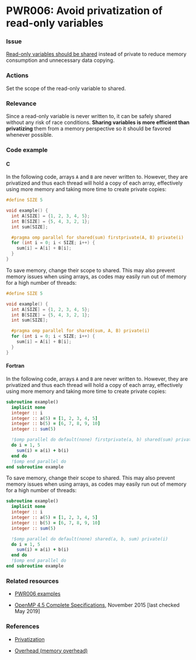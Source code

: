 # PWR006: Avoid privatization of read-only variables

### Issue

[Read-only variables should be shared](../../Glossary/Variable-scoping-in-the-context-of-OpenMP.md)
instead of private to reduce memory consumption and unnecessary data copying.

### Actions

Set the scope of the read-only variable to shared.

### Relevance

Since a read-only variable is never written to, it can be safely shared without
any risk of race conditions. **Sharing variables is more efficient than
privatizing** them from a memory perspective so it should be favored whenever
possible.

### Code example

#### C

In the following code, arrays `A` and `B` are never written to. However, they
are privatized and thus each thread will hold a copy of each array, effectively
using more memory and taking more time to create private copies:

```c
#define SIZE 5

void example() {
  int A[SIZE] = {1, 2, 3, 4, 5};
  int B[SIZE] = {5, 4, 3, 2, 1};
  int sum[SIZE];

  #pragma omp parallel for shared(sum) firstprivate(A, B) private(i)
  for (int i = 0; i < SIZE; i++) {
    sum[i] = A[i] + B[i];
  }
}
```

To save memory, change their scope to shared. This may also prevent memory
issues when using arrays, as codes may easily run out of memory for a high
number of threads:

```c
#define SIZE 5

void example() {
  int A[SIZE] = {1, 2, 3, 4, 5};
  int B[SIZE] = {5, 4, 3, 2, 1};
  int sum[SIZE];

  #pragma omp parallel for shared(sum, A, B) private(i)
  for (int i = 0; i < SIZE; i++) {
    sum[i] = A[i] + B[i];
  }
}
```

#### Fortran

In the following code, arrays `A` and `B` are never written to. However, they
are privatized and thus each thread will hold a copy of each array, effectively
using more memory and taking more time to create private copies:

```f90
subroutine example()
  implicit none
  integer :: i
  integer :: a(5) = [1, 2, 3, 4, 5]
  integer :: b(5) = [6, 7, 8, 9, 10]
  integer :: sum(5)

  !$omp parallel do default(none) firstprivate(a, b) shared(sum) private(i)
  do i = 1, 5
    sum(i) = a(i) + b(i)
  end do
  !$omp end parallel do
end subroutine example
```

To save memory, change their scope to shared. This may also prevent memory
issues when using arrays, as codes may easily run out of memory for a high
number of threads:

```f90
subroutine example()
  implicit none
  integer :: i
  integer :: a(5) = [1, 2, 3, 4, 5]
  integer :: b(5) = [6, 7, 8, 9, 10]
  integer :: sum(5)

  !$omp parallel do default(none) shared(a, b, sum) private(i)
  do i = 1, 5
    sum(i) = a(i) + b(i)
  end do
  !$omp end parallel do
end subroutine example
```

### Related resources

* [PWR006 examples](../PWR006/)

* [OpenMP 4.5 Complete Specifications](https://www.openmp.org/wp-content/uploads/openmp-4.5.pdf),
November 2015 [last checked May 2019]

### References

* [Privatization](https://en.wikipedia.org/wiki/Privatization_(computer_programming))

* [Overhead (memory overhead)](https://en.wikipedia.org/wiki/Overhead_(computing))
